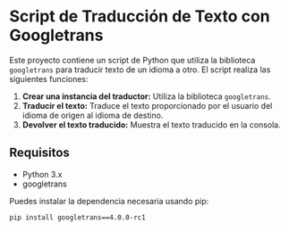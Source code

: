 # Script de Traducción de Texto con Googletrans

Este proyecto contiene un script de Python que utiliza la biblioteca `googletrans` para traducir texto de un idioma a otro. El script realiza las siguientes funciones:

1. **Crear una instancia del traductor:** Utiliza la biblioteca `googletrans`.
2. **Traducir el texto:** Traduce el texto proporcionado por el usuario del idioma de origen al idioma de destino.
3. **Devolver el texto traducido:** Muestra el texto traducido en la consola.

## Requisitos

- Python 3.x
- googletrans

Puedes instalar la dependencia necesaria usando pip:

```sh
pip install googletrans==4.0.0-rc1
